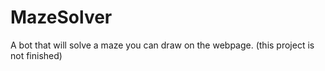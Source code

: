# MazeSolver
A bot that will solve a maze you can draw on the webpage.
(this project is not finished)
